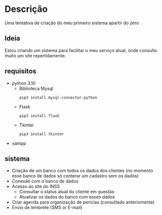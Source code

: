 # Descrição
Uma tentativa de criação do meu primeiro sistema apartir do zero

## Ideia
Estou criando um sistema para facilitar o meu serviço atual, onde consulto muito um site repertidamente.

## requisitos
* python 3.10
    * Biblioteca Mysql
        ~~~~ 
        pip3 install mysql-connector-python
        ~~~~
    * Flask
        ~~~~ 
        pip3 install flask
        ~~~~
    * Tkinter
        ~~~~ 
        pip3 install tkinter
        ~~~~
* xampp

## sistema
* Criação de um banco com todos os dados dos clientes (no momento esse banco de dados só conterar um cadastro sem os dados)
* Conexão com o banco de dados
* Acesso ao site do INSS
    * Consultar o status atual do cliente em questão
    * Atualizar os dados do banco com esses dados
* Criar agenda para organização de pericias (consultado anteriomente)
* Envio de lembrete (SMS or E-mail)